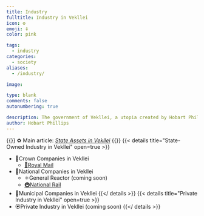 ```yaml
---
title: Industry
fulltitle: Industry in Vekllei
icon: ⚙️
emoji: ‡
color: pink

tags: 
  - industry
categories:
  - society
aliases:
  - /industry/

image:

type: blank
comments: false
autonumbering: true

description: The government of Vekllei, a utopia created by Hobart Phillips.
author: Hobart Phillips
---
```

{{<hint>}}
✿ Main article: *[State Assets in Vekllei](/assets/)*
{{</hint>}}
{{< details title="State-Owned Industry in Vekllei" open=true >}}
- <span class="navicon">🌾</span>Crown Companies in Vekllei
  - <a href="/utopia/society/industry/crown/mail/"><span class="navicon">📯</span>Royal Mail</a>
- <span class="navicon">🌸</span>National Companies in Vekllei</a>
  - <span class="navicon">⚛️</span>General Reactor (coming soon)
  - <a href="/utopia/society/industry/state/rail/"><span class="navicon">🚇</span>National Rail</a>
- <span class="navicon">🌺</span>Municipal Companies in Vekllei
{{</ details >}}
{{< details title="Private Industry in Vekllei" open=true >}}
- <span class="navicon">🏵️</span>Private Industry in Vekllei (coming soon)
{{</ details >}}